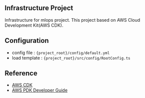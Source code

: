 ## Infrastructure Project
Infrastructure for mlops project. This project based on AWS Cloud Development Kit(AWS CDK).

## Configuration
* config file : ```{project_root}/config/default.yml```
* load template : ```{project_root}/src/config/RootConfig.ts```

## Reference
* [AWS CDK](https://aws.amazon.com/ko/cdk/)
* [AWS PDK Developer Guide](https://aws.github.io/aws-pdk/developer_guides/infrastructure/index.html)